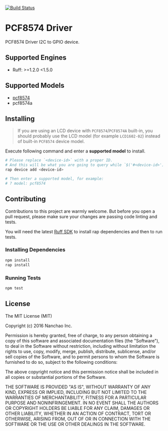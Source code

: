 [![Build Status](https://travis-ci.org/ruff-drivers/pcf8574.svg)](https://travis-ci.org/ruff-drivers/pcf8574)

# PCF8574 Driver

PCF8574 Driver I2C to GPIO device.

## Supported Engines

* Ruff: >=1.2.0 <1.5.0

## Supported Models

- [pcf8574](https://rap.ruff.io/devices/pcf8574)
- pcf8574a

## Installing

> If you are using an LCD device with `PCF8574`/`PCF8574A` built-in,
> you should probably use the LCD model (for example `LCD1602-02`) instead of built-in `PCF8574` device model.

Execute following command and enter a **supported model** to install.

```sh
# Please replace `<device-id>` with a proper ID.
# And this will be what you are going to query while `$('#<device-id>')`.
rap device add <device-id>

# Then enter a supported model, for example:
# ? model: pcf8574
```

## Contributing

Contributions to this project are warmly welcome. But before you open a pull request, please make sure your changes are passing code linting and tests.

You will need the latest [Ruff SDK](https://ruff.io/) to install rap dependencies and then to run tests.

### Installing Dependencies

```sh
npm install
rap install
```

### Running Tests

```sh
npm test
```

## License

The MIT License (MIT)

Copyright (c) 2016 Nanchao Inc.

Permission is hereby granted, free of charge, to any person obtaining a copy of this software and associated documentation files (the "Software"), to deal in the Software without restriction, including without limitation the rights to use, copy, modify, merge, publish, distribute, sublicense, and/or sell copies of the Software, and to permit persons to whom the Software is furnished to do so, subject to the following conditions:

The above copyright notice and this permission notice shall be included in all copies or substantial portions of the Software.

THE SOFTWARE IS PROVIDED "AS IS", WITHOUT WARRANTY OF ANY KIND, EXPRESS OR IMPLIED, INCLUDING BUT NOT LIMITED TO THE WARRANTIES OF MERCHANTABILITY, FITNESS FOR A PARTICULAR PURPOSE AND NONINFRINGEMENT. IN NO EVENT SHALL THE AUTHORS OR COPYRIGHT HOLDERS BE LIABLE FOR ANY CLAIM, DAMAGES OR OTHER LIABILITY, WHETHER IN AN ACTION OF CONTRACT, TORT OR OTHERWISE, ARISING FROM, OUT OF OR IN CONNECTION WITH THE SOFTWARE OR THE USE OR OTHER DEALINGS IN THE SOFTWARE.
